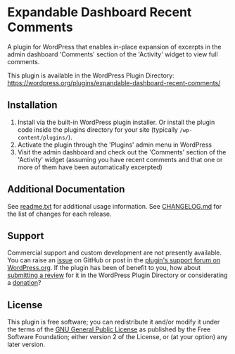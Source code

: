 # Expandable Dashboard Recent Comments

A plugin for WordPress that enables in-place expansion of excerpts in the admin dashboard 'Comments' section of the 'Activity' widget to view full comments.

This plugin is available in the WordPress Plugin Directory: https://wordpress.org/plugins/expandable-dashboard-recent-comments/


## Installation

1. Install via the built-in WordPress plugin installer. Or install the plugin code inside the plugins directory for your site (typically `/wp-content/plugins/`).
2. Activate the plugin through the 'Plugins' admin menu in WordPress
3. Visit the admin dashboard and check out the 'Comments' section of the 'Activity' widget (assuming you have recent comments and that one or more of them have been automatically excerpted)


## Additional Documentation

See [readme.txt](https://github.com/coffee2code/expandable-dashboard-recent-comments/blob/master/readme.txt) for additional usage information. See [CHANGELOG.md](CHANGELOG.md) for the list of changes for each release.


## Support

Commercial support and custom development are not presently available. You can raise an [issue](https://github.com/coffee2code/expandable-dashboard-recent-comments/issues) on GitHub or post in the [plugin's support forum on WordPress.org](https://wordpress.org/support/plugin/expandable-dashboard-recent-comments/). If the plugin has been of benefit to you, how about [submitting a review](https://wordpress.org/support/plugin/expandable-dashboard-recent-comments/reviews/) for it in the WordPress Plugin Directory or considerating a [donation](https://www.paypal.com/cgi-bin/webscr?cmd=_s-xclick&hosted_button_id=6ARCFJ9TX3522)?


## License

This plugin is free software; you can redistribute it and/or modify it under the terms of the [GNU General Public License](https://www.gnu.org/licenses/gpl-2.0.html) as published by the Free Software Foundation; either version 2 of the License, or (at your option) any later version.